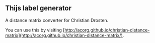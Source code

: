## Thijs label generator

A distance matrix converter for Christian Drosten.

You can use this
by visiting [http://acorg.github.io/christian-distance-matrix](http://acorg.github.io/christian-distance-matrix/).

